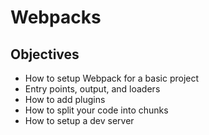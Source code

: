 # Webpacks
## Objectives
- How to setup Webpack for a basic project
- Entry points, output, and loaders
- How to add plugins
- How to split your code into chunks
- How to setup a dev server
